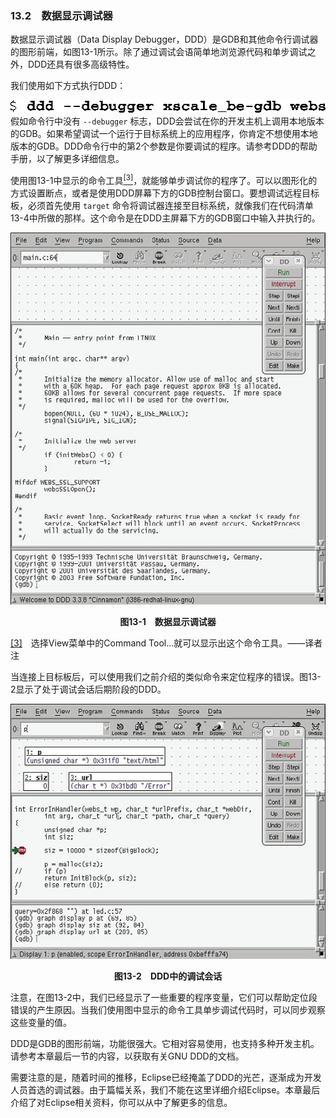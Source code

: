 ### 13.2　数据显示调试器

数据显示调试器（Data Display Debugger，DDD）是GDB和其他命令行调试器的图形前端，如图13-1所示。除了通过调试会语简单地浏览源代码和单步调试之外，DDD还具有很多高级特性。

我们使用如下方式执行DDD：



![333.png](../images/333.png)
假如命令行中没有 `--debugger` 标志，DDD会尝试在你的开发主机上调用本地版本的GDB。如果希望调试一个运行于目标系统上的应用程序，你肯定不想使用本地版本的GDB。DDD命令行中的第2个参数是你要调试的程序。请参考DDD的帮助手册，以了解更多详细信息。

使用图13-1中显示的命令工具<a class="my_markdown" href="['#anchor133']"><sup class="my_markdown">[3]</sup></a>，就能够单步调试你的程序了。可以以图形化的方式设置断点，或者是使用DDD屏幕下方的GDB控制台窗口。要想调试远程目标板，必须首先使用 `target` 命令将调试器连接至目标系统，就像我们在代码清单13-4中所做的那样。这个命令是在DDD主屏幕下方的GDB窗口中输入并执行的。

![334.png](../images/334.png)
<center class="my_markdown"><b class="my_markdown">图13-1　数据显示调试器</b></center>

<a class="my_markdown" href="['#ac133']">[3]</a>　选择View菜单中的Command Tool...就可以显示出这个命令工具。——译者注

当连接上目标板后，可以使用我们之前介绍的类似命令来定位程序的错误。图13-2显示了处于调试会话后期阶段的DDD。

![335.png](../images/335.png)
<center class="my_markdown"><b class="my_markdown">图13-2　DDD中的调试会话</b></center>

注意，在图13-2中，我们已经显示了一些重要的程序变量，它们可以帮助定位段错误的产生原因。当我们使用图中显示的命令工具单步调试代码时，可以同步观察这些变量的值。

DDD是GDB的图形前端，功能很强大。它相对容易使用，也支持多种开发主机。请参考本章最后一节的内容，以获取有关GNU DDD的文档。

需要注意的是，随着时间的推移，Eclipse已经掩盖了DDD的光芒，逐渐成为开发人员首选的调试器。由于篇幅关系，我们不能在这里详细介绍Eclipse。本章最后介绍了对Eclipse相关资料，你可以从中了解更多的信息。

